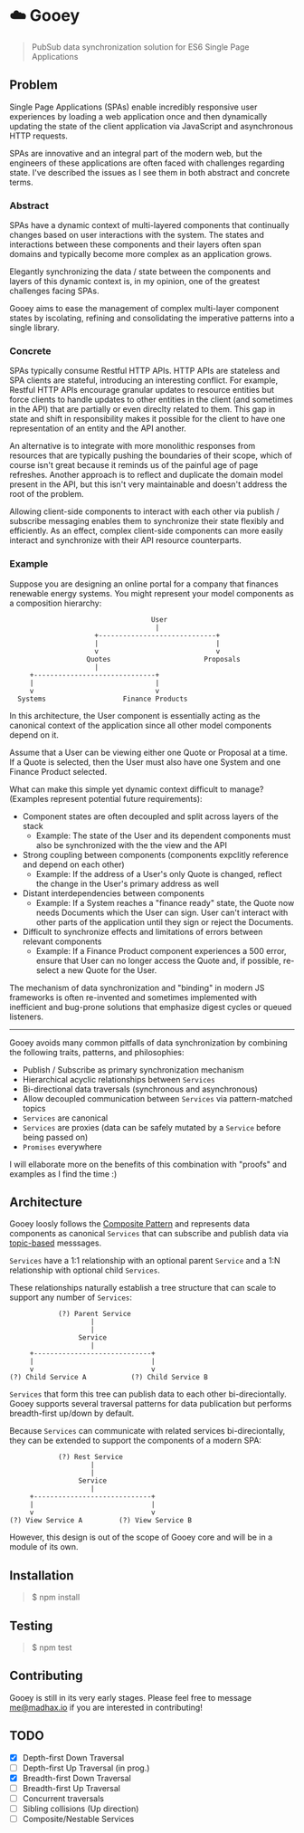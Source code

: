 # :cloud: Gooey

> PubSub data synchronization solution for ES6 Single Page Applications

## Problem

Single Page Applications (SPAs) enable incredibly responsive user experiences by loading a web application once and then dynamically updating
the state of the client application via JavaScript and asynchronous HTTP requests.

SPAs are innovative and an integral part of the modern web, but the engineers of these applications are often faced with challenges regarding state.
I've described the issues as I see them in both abstract and concrete terms.

### Abstract

SPAs have a dynamic context of multi-layered components that continually changes based on user interactions with the system.
The states and interactions between these components and their layers often span domains and typically become more complex as an application grows.

Elegantly synchronizing the data / state between the components and layers of this dynamic context is, in my opinion, one of the greatest challenges
facing SPAs.

Gooey aims to ease the management of complex multi-layer component states by iscolating, refining and consolidating the imperative patterns into a single library.

### Concrete

SPAs typically consume Restful HTTP APIs. HTTP APIs are stateless and SPA clients are stateful, introducing an interesting conflict. 
For example, Restful HTTP APIs encourage granular updates to resource entities but force clients to handle updates to other entities in the client (and sometimes in the API) that are partially or even direclty related to them.
This gap in state and shift in responsibility makes it possible for the client to have one representation of an entity and the API another.

An alternative is to integrate with more monolithic responses from resources that are typically pushing the boundaries of their scope, which of course isn't great because it reminds us of the painful age of page refreshes.
Another approach is to reflect and duplicate the domain model present in the API, but this isn't very maintainable and doesn't address the root of the problem.

Allowing client-side components to interact with each other via publish / subscribe messaging enables them to synchronize their state flexibly and efficiently.
As an effect, complex client-side components can more easily interact and synchronize with their API resource counterparts.

### Example

Suppose you are designing an online portal for a company that finances renewable energy systems.
You might represent your model components as a composition hierarchy:

                                       User
                                        |
                         +-----------------------------+
                         |                             |
                         v                             v
                       Quotes                       Proposals
                         |
         +------------------------------+
         |                              |
         v                              v
      Systems                   Finance Products


In this architecture, the User component is essentially acting as the canonical context of the application since all other
model components depend on it.

Assume that a User can be viewing either one Quote or Proposal at a time. If a Quote is selected,
then the User must also have one System and one Finance Product selected.

What can make this simple yet dynamic context difficult to manage? (Examples represent potential future requirements):

 - Component states are often decoupled and split across layers of the stack
    * Example: The state of the User and its dependent components must also be synchronized with the the view and the API
 - Strong coupling between components (components expclitly reference and depend on each other)
    * Example: If the address of a User's only Quote is changed, reflect the change in the User's primary address as well
 - Distant interdependencies between components
    * Example: If a System reaches a "finance ready" state, the Quote now needs Documents which the User can sign. User can't interact with other parts of the application until they sign or reject the Documents.
 - Difficult to synchronize effects and limitations of errors between relevant components
    * Example: If a Finance Product component experiences a 500 error, ensure that User can no longer access the Quote and, if possible, re-select a new Quote for the User.

The mechanism of data synchronization and "binding" in modern JS frameworks is often re-invented and sometimes implemented with
inefficient and bug-prone solutions that emphasize digest cycles or queued listeners.

---

Gooey avoids many common pitfalls of data synchronization by combining the following traits, patterns, and philosophies:

* Publish / Subscribe as primary synchronization mechanism
* Hierarchical acyclic relationships between `Services`
* Bi-directional data traversals (synchronous and asynchronous)
* Allow decoupled communication between `Services` via pattern-matched topics
* `Services` are canonical
* `Services` are proxies (data can be safely mutated by a `Service` before being passed on)
* `Promises` everywhere

I will ellaborate more on the benefits of this combination with "proofs" and examples as I find the time :)

## Architecture

Gooey loosly follows the [Composite Pattern](https://en.wikipedia.org/wiki/Composite_pattern) and represents data components as canonical `Services` that
can subscribe and publish data via [topic-based](https://en.wikipedia.org/wiki/Publish%E2%80%93subscribe_pattern#Message_filtering) messsages.

`Services` have a 1:1 relationship with an optional parent `Service` and a 1:N relationship with optional child `Services`.

These relationships naturally establish a tree structure that can scale to support any number of `Services`:


                (?) Parent Service
                        |
                        |
                     Service
                        |
         +-----------------------------+
         |                             |
         v                             v
    (?) Child Service A           (?) Child Service B


`Services` that form this tree can publish data to each other bi-direciontally. Gooey supports several
traversal patterns for data publication but performs breadth-first up/down by default.

Because `Services` can communicate with related services bi-direciontally, they can be extended to support the components
of a modern SPA:


                (?) Rest Service
                        |
                        |
                     Service
                        |
         +-----------------------------+
         |                             |
         v                             v
    (?) View Service A         (?) View Service B


However, this design is out of the scope of Gooey core and will be in a module of its own.

## Installation

> $ npm install

## Testing

> $ npm test

## Contributing

Gooey is still in its very early stages. Please feel free to message [me@madhax.io](mailto:me@madhax.io) if you are interested in contributing!

## TODO

- [X] Depth-first Down Traversal
- [ ] Depth-first Up Traversal (in prog.)
- [X] Breadth-first Down Traversal
- [ ] Breadth-first Up Traversal
- [ ] Concurrent traversals
- [ ] Sibling collisions (Up direction)
- [ ] Composite/Nestable Services
